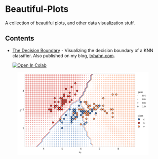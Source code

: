 # Beautiful-Plots
A collection of beautiful plots, and other data visualization stuff.



## Contents


   * [The Decision Boundary](https://github.com/tvhahn/Beautiful-Plots/blob/master/Decision%20Boundary/decision-boundary.ipynb) - Visualizing the decision boundary of a KNN classifier. Also published on my blog, [tvhahn.com](https://www.tvhahn.com/posts/beautiful-plots-decision-boundary/). 

      [![Open In Colab](https://colab.research.google.com/assets/colab-badge.svg)](https://colab.research.google.com/github/tvhahn/Beautiful-Plots/blob/master/Decision%20Boundary/decision-boundary.ipynb)

<div style="text-align: left; ">
<figure>
       <img src="./Decision Boundary/img/knn.png" alt="knn decision boundary plot" style="background:none; border:none; box-shadow:none; text-align:center" width="500px"/>
</figure>
 </div>